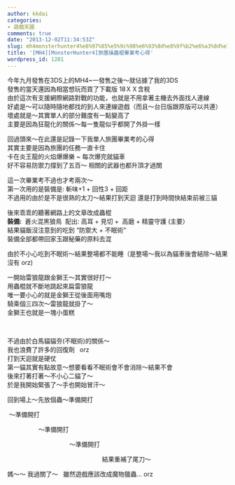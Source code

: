 ```yaml
---
author: kkdai
categories:
- 遊戲天國
comments: true
date: "2013-12-02T11:34:53Z"
slug: mh4monsterhunter4%e6%97%85%e5%9c%98%e6%93%8d%e8%9f%b2%e6%a3%8d%e7%95%a2%e6%a5%ad%e8%80%83%e5%bf%83%e5%be%97
title: '[MH4][MonsterHunter4]旅團操蟲棍畢業考心得'
wordpress_id: 1281
---
```


今年九月發售在3DS上的MH4~一發售之後～就佔據了我的3DS  
發售的當天還因為相當想玩而買了下載版 18ＸＸ含稅   
由於這次有支援網際網路對戰的功能，也就是不用拿著主機去外面找人連線  
好處是～可以隨時隨地都找的到人來連線遊戲（而且～台日版跟原版可以共連）   
壞處就是～其實單人的部分難度有一點變高了  
主要是因為狂龍化的關係～每一隻龍似乎都開了外掛一樣  
  
回過頭來～在此還是記錄一下我單人旅團畢業考的心得  
其實主要是因為旅團的任務一直卡住   
卡在炎王龍的火焰爆爆樂 ~ 每次爆完就貓車  
好不容易防禦力撐到了五百～ 相關的武器也都升頂才過關




這一次畢業考不過也才考兩次～  
第一次用的是裝備是: 斬味+1 + 回性3 + 回距  
不過用的由於是不是很熟的太刀～結果打到天迴 還是打到時間快結束前被三貓 




後來乖乖的聽著網路上的文章改成蟲棍  
**裝備:**  蒼火混黑狼鳥  配出: 高耳 + 見切 +  高磨 + 精靈守護 (主要）  
結果貓飯沒注意到的吃到 “防禦大 + 不眠術”  
裝備全部都帶回家玉跟秘藥的原料去混  
  
由於不小心吃到不眠術～結果整場都不能睡（是整場～我以為貓車後會結除～結果沒有 orz)




一開始雷狼龍跟金獅王～其實很好打～    
用蟲棍就不斷地跳起來扁雷狼龍  
唯一要小心的就是金獅王從後面用嘴炮  
騎乘個三四次～雷狼龍就掛了～  
金獅王也就是一塊小蛋糕




 




不過由於白馬貓貓夯(不眠術)的關係～  
我也浪費了許多的回復劑   orz  
打到天迴就是硬仗  
第一貓其實有點故意～想要看看不眠術會不會消除～結果不會  
後來打著打著～不小心二貓了～  
於是我開始緊張了～手也開始冒汗～




回到場上～先放個蟲～準備開打




 ～準備開打




                  ～準備開打 




                                    ～準備開打  




                                                       結果重補了尾刀～  
  
媽～～ 我過關了～   雖然遊戲應該改成魔物獵蟲... orz




  
 
